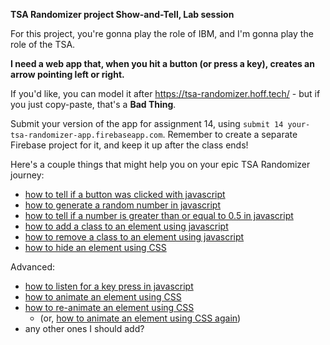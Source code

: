 **TSA Randomizer project Show-and-Tell, Lab session**

For this project, you're gonna play the role of IBM, and I'm gonna play the role of the TSA.

**I need a web app that, when you hit a button (or press a key), creates an arrow pointing left or right.**

If you'd like, you can model it after <https://tsa-randomizer.hoff.tech/> - but if you just copy-paste, that's a **Bad Thing**.

Submit your version of the app for assignment 14, using `submit 14 your-tsa-randomizer-app.firebaseapp.com`. Remember to create a separate Firebase project for it, and keep it up after the class ends!


Here's a couple things that might help you on your epic TSA Randomizer journey:

-   [how to tell if a button was clicked with javascript](http://lmgtfy.com/?q=how+to+tell+if+a+button+was+clicked+with+javascript)
-   [how to generate a random number in javascript](http://lmgtfy.com/?q=how+to+generate+a+random+number+in+javascript)
-   [how to tell if a number is greater than or equal to 0.5 in javascript](http://lmgtfy.com/?q=how+to+tell+if+a+number+is+greater+than+or+equal+to+0.5+in+javascript)
-   [how to add a class to an element using javascript](http://lmgtfy.com/?q=how+to+add+a+class+to+an+element+using+javascript)
-   [how to remove a class to an element using javascript](http://lmgtfy.com/?q=how+to+remove+a+class+to+an+element+using+javascript)
-   [how to hide an element using CSS](http://lmgtfy.com/?q=how+to+hide+an+element+using+CSS)

Advanced:

-   [how to listen for a key press in javascript](http://lmgtfy.com/?q=how+to+listen+for+a+key+press+in+javascript)
-   [how to animate an element using CSS](http://lmgtfy.com/?q=how+to+animate+an+element+using+CSS)
-   [how to re-animate an element using CSS](http://lmgtfy.com/?q=how+to+re-animate+an+element+using+CSS)
    -   (or, [how to animate an element using CSS again](http://lmgtfy.com/?q=how+to+animate+an+element+using+CSS+again))
-	any other ones I should add?
